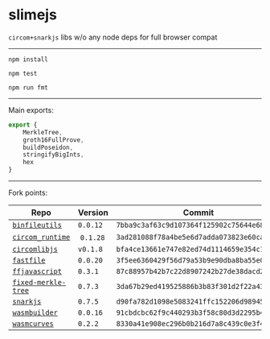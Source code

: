 # slimejs

`circom+snarkjs` libs w/o any node deps for full browser compat

---

`npm install`

`npm test`

`npm run fmt`

---

Main exports:

```js
export {
    MerkleTree,
    groth16FullProve,
    buildPoseidon,
    stringifyBigInts,
    hex
}
```

---

Fork points:

| Repo | Version | Commit |
|------|---------|--------|
| [`binfileutils`](https://github.com/iden3/binfileutils/tree/7bba9c3af63c9d107364f125902c75644e68cc15) | `0.0.12` | `7bba9c3af63c9d107364f125902c75644e68cc15` |
| [`circom_runtime`](https://github.com/iden3/circom_runtime/tree/3ad281088f78a4be5e6d7adda073823e60ca08fa) | `0.1.28` | `3ad281088f78a4be5e6d7adda073823e60ca08fa` |
| [`circomlibjs`]() | `v0.1.8` | `bfa4ce13661e747e82ed74d1114659e354c1b60b` |
| [`fastfile`](https://github.com/iden3/fastfile/tree/3f5ee6360429f56d79a53b9e90dba8ba55e0e1be) | `0.0.20` | `3f5ee6360429f56d79a53b9e90dba8ba55e0e1be` |
| [`ffjavascript`](https://github.com/iden3/ffjavascript/tree/87c88957b42b7c22d8907242b27de38dacd2d04c) | `0.3.1` | `87c88957b42b7c22d8907242b27de38dacd2d04c` |
| [`fixed-merkle-tree`](https://github.com/tornadocash/fixed-merkle-tree/tree/3da67b29ed419525886b3b83f301d2f22a43bdca) | `0.7.3` | `3da67b29ed419525886b3b83f301d2f22a43bdca` |
| [`snarkjs`](https://github.com/iden3/snarkjs/tree/d90fa782d1098e5083241ffc152206d9894550b7) | `0.7.5` | `d90fa782d1098e5083241ffc152206d9894550b7`
| [`wasmbuilder`](https://github.com/iden3/wasmbuilder/tree/91cbdcbc62f9c440293b3f58c80d3d2295b4500b) | `0.0.16` | `91cbdcbc62f9c440293b3f58c80d3d2295b4500b` |
| [`wasmcurves`](https://github.com/iden3/wasmcurves/tree/8330a41e908ec296b0b216d7a8c439c0e3f4de6c) | `0.2.2` | `8330a41e908ec296b0b216d7a8c439c0e3f4de6c` |